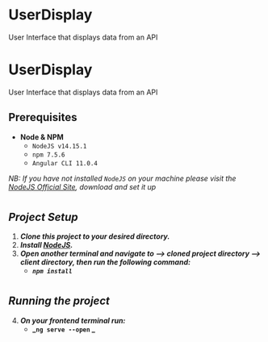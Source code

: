 # UserDisplay
User Interface that displays data from an API
# UserDisplay
User Interface that displays data from an API



## **Prerequisites**


- **Node & NPM**
	- `NodeJS v14.15.1`
	- `npm 7.5.6`
	- `Angular CLI 11.0.4`


*NB: If you have not installed `NodeJS` on your machine please visit the [NodeJS Official Site](https://nodejs.org/en/), download and set it up*

#

## ***Project Setup***

1. **_Clone this project to your desired directory._**
2. **_Install [NodeJS](https://nodejs.org/en/)._**
3. **_Open another terminal and navigate to --> cloned project directory --> client directory, then run the following command:_**
	- **_`npm install`_**


#

## ***Running the project***
4. ***On your frontend terminal run:***
   - **_`ng serve --open` _**



#

